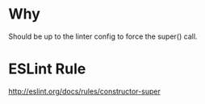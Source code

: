 # Why

Should be up to the linter config to force the super() call.

# ESLint Rule

http://eslint.org/docs/rules/constructor-super
